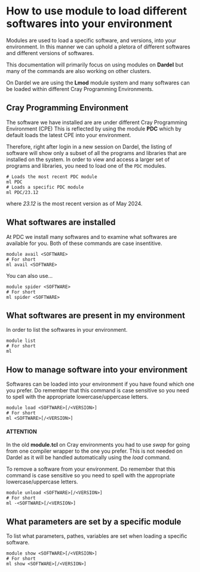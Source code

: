 

# How to use module to load different softwares into your environment

Modules are used to load a specific software, and versions, into your
environment. In this manner we can uphold a pletora of different
softwares and different versions of softwares.

This documentation will primarily focus on using modules on **Dardel**
but many of the commands are also working on other clusters.

On Dardel we are using the **Lmod** module system and many softwares
can be loaded within different Cray Programming Environments.

## Cray Programming Environment

The software we have installed are are under different Cray Programming Environment (CPE)
This is reflected by using the module **PDC** which by default loads the latest CPE
into your environment.

Therefore, right after login in a new session on Dardel, the listing of software will
show only a subset of all the programs and libraries that are installed on the
system. In order to view and access a larger set of programs and libraries,
you need to load one of the `PDC` modules.

```text
# Loads the most recent PDC module
ml PDC
# Loads a specific PDC module
ml PDC/23.12
```

where *23.12* is the most recent version as of May 2024.

## What softwares are installed

At PDC we install many softwares and to examine what softwares are
available for you. Both of these commands are case insentitive.

```text
module avail <SOFTWARE>
# For short
ml avail <SOFTWARE>
```

You can also use…

```text
module spider <SOFTWARE>
# For short
ml spider <SOFTWARE>
```

## What softwares are present in my environment

In order to list the softwares in your environment.

```text
module list
# For short
ml
```

## How to manage software into your environment

Softwares can be loaded into your environment if you have found which one
you prefer. Do remember that this command is case sensitive so you need to spell
<SOFTWARE> with the appropriate lowercase/uppercase letters.

```text
module load <SOFTWARE>[/<VERSION>]
# For short
ml <SOFTWARE>[/<VERSION>]
```

#### ATTENTION
In the old **module.tcl** on Cray environments you had to use *swap* for going from one compiler wrapper to the one you prefer. This is not needed on Dardel as it will be handled automatically using the *load* command.

To remove a software from your environment. Do remember that this command is case sensitive so you need to spell
<SOFTWARE> with the appropriate lowercase/uppercase letters.

```text
module unload <SOFTWARE>[/<VERSION>]
# For short
ml -<SOFTWARE>[/<VERSION>]
```

## What parameters are set by a specific module

To list what parameters, pathes, variables are set when loading a specific software.

```text
module show <SOFTWARE>[/<VERSION>]
# For short
ml show <SOFTWARE>[/<VERSION>]
```
